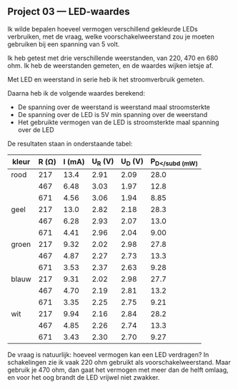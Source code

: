 ## Project 03 — LED-waardes

Ik wilde bepalen hoeveel vermogen verschillend gekleurde LEDs
verbruiken, met de vraag, welke voorschakelweerstand zou je moeten
gebruiken bij een spanning van 5 volt.

Ik heb getest met drie verschillende weerstanden, van 220, 470 en 680
ohm. Ik heb de weerstanden gemeten, en de waardes wijken ietsje af.

Met LED en weerstand in serie heb ik het stroomverbruik gemeten.

Daarna heb ik de volgende waardes berekend:

 * De spanning over de weerstand is weerstand maal stroomsterkte
 * De spanning over de LED is 5V min spanning over de weerstand
 * Het gebruikte vermogen van de LED is stroomsterkte maal spanning
  over de LED

De resultaten staan in onderstaande tabel:


kleur | R (Ω) | I (mA) | U<sub>R</sub> (V) | U<sub>D</sub> (V) | P<sub>D</subd (mW)
------|-------|--------|-------------------|-------------------|-------------------
rood  | 217 | 13.4 |  2.91 | 2.09 | 28.0
      | 467 | 6.48 |  3.03 | 1.97 | 12.8
      | 671 | 4.56 |  3.06 | 1.94 | 8.85
geel  | 217 | 13.0 |  2.82 | 2.18 | 28.3
      | 467 | 6.28 |  2.93 | 2.07 | 13.0
      | 671 | 4.41 |  2.96 | 2.04 | 9.00
groen | 217 | 9.32 |  2.02 | 2.98 | 27.8
      | 467 | 4.87 |  2.27 | 2.73 | 13.3
      | 671 | 3.53 |  2.37 | 2.63 | 9.28
blauw | 217 | 9.31 |  2.02 | 2.98 | 27.7
      | 467 | 4.70 |  2.19 | 2.81 | 13.2
      | 671 | 3.35 |  2.25 | 2.75 | 9.21
wit   | 217 | 9.94 |  2.16 | 2.84 | 28.2
      | 467 | 4.85 |  2.26 | 2.74 | 13.3
      | 671 | 3.43 |  2.30 | 2.70 | 9.27

De vraag is natuurlijk: hoeveel vermogen kan een LED verdragen? In
schakelingen zie ik vaak 220 ohm gebruikt als voorschakelweerstand.
Maar gebruik je 470 ohm, dan gaat het vermogen met meer dan de helft
omlaag, en voor het oog brandt de LED vrijwel niet zwakker.
